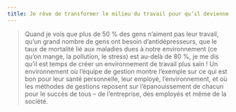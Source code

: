 ```yaml
---
title: Je rêve de transformer le milieu du travail pour qu’il devienne un catalyseur dans l’accélération de l’amélioration de la santé et du bonheur de tous. 
---
```


> Quand je vois que plus de 50 % des gens n’aiment pas leur travail, qu’un grand nombre de gens ont besoin d’antidépresseurs, que le taux de mortalité lié aux maladies dues à notre environnement (ce qu’on mange, la pollution, le stress) est au-delà de 80 %, je me dis qu’il est temps de créer un environnement de travail plus sain ! Un environnement où l’équipe de gestion montre l’exemple sur ce qui est bon pour leur santé personnelle, leur employé, l’environnement, et où les méthodes de gestions reposent sur l’épanouissement de chacun pour le succès de tous – de l’entreprise, des employés et même de la société.
